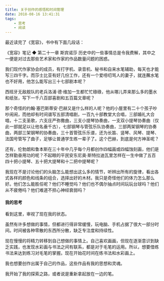 ```yaml
---
title: 关于创作的感悟和时间管理
date: 2018-08-16 13:41:31
tags:
    - 思考
    - 阅读
---
```


最近读完了《宽容》，书中有下面几段话：

《宽容》笔记
◆ 第二十一章 斯宾诺莎
历史中的一些事情总是令我费解，其中之一便是对过去那些艺术家和作家的作品数量问题的困惑。

我们现代作家协会的成员，有打字机、录音机、秘书和自来水笔辅助，每天也才能写三四千字。而莎士比亚有好几份工作，还有一个爱唠叨骂人的妻子，就连蘸水笔也不好用，他怎么能写出三十七部剧本呢？

西班牙无敌舰队的老兵洛浦·德·维加一生都忙忙碌碌，他从哪儿弄来那么多的墨水和纸张，写下一千八百部喜剧和五百篇文章呢？

那个奇怪的约翰·塞巴斯蒂安·巴赫又是什么样的人呢？他的小屋里有二十个孩子吵吵闹闹，而他却有时间谱写五部清唱剧，一百九十部教堂大合唱，三部婚礼大合唱，十二支圣歌，六支庄严弥撒曲，三支小提琴协奏曲，一支双小提琴协奏曲（仅此一部就足以让他名垂千古），七部钢琴与管弦乐队协奏曲，三部两架钢琴的协奏曲，两部三架钢琴的协奏曲，三十首管弦乐乐谱，还为长笛、竖琴、风琴、提琴、法国号管写了曲子，足够让普通学生练一辈子了。这个巴赫，到底是何方神圣呢？

还有，伦勃朗和鲁本斯在三十年中几乎每个月都创作四幅画或四幅蚀刻画，他们是怎样勤奋用功的呢？不起眼的平民安东尼奥·斯特拉迪瓦里怎样在一生中做了五百四十把小提琴、五十把大提琴和十二把中提琴呢？

我现在不是讨论他们的头脑怎么能想出这么多的情节，听辨出所有的旋律，看出各式各样的颜色和线条的组合，选择出好的木材。我只是奇怪他们的体力怎么那么好。他们怎么能胜任呢？他们不睡觉吗？他们也不偶尔抽点时间玩玩台球吗？他们从不疲倦吗？他们难道不担心神经衰弱吗？

#### 我的思考

看到这里，审视了现在我的状态。

虽然有许多想做的事情，但都进行得非常缓慢，玩电脑、手机占据了很大一部分时间。时间被各种零散的东西所分散，缺乏专注度和持续性。

现在慢慢的将精力转移到自己想做的事情上。自己喜欢画画，但现在逐渐意识到缺乏实践，也发现水彩画与书法之间有联系，都是对于毛笔的运用。所以，想要借练书法来达到练习对毛笔的掌握。现在开始花时间在练书法和水彩画上。

我也想要创作出属于自己的作品，这些作品有我的思想和灵魂。

我开始了我的探索之路，或者说是重新拿起放在一边的笔。